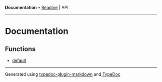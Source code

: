 **Documentation** • [Readme](README.md) \| API

***

# Documentation

## Functions

- [default](functions/default.md)

***

Generated using [typedoc-plugin-markdown](https://www.npmjs.com/package/typedoc-plugin-markdown) and [TypeDoc](https://typedoc.org/)
